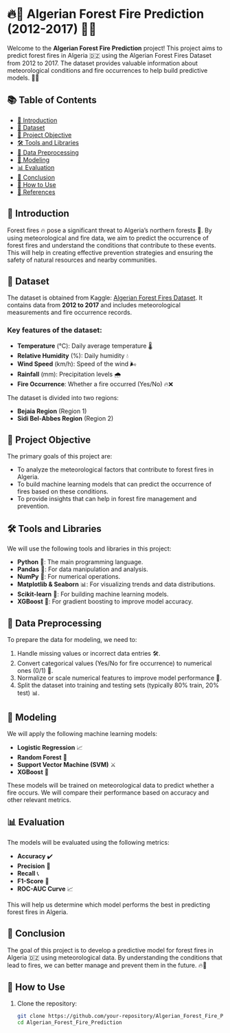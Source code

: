 # 🔥🌳 Algerian Forest Fire Prediction (2012-2017) 🌳🔥

Welcome to the **Algerian Forest Fire Prediction** project! This project aims to predict forest fires in Algeria 🇩🇿 using the Algerian Forest Fires Dataset from 2012 to 2017. The dataset provides valuable information about meteorological conditions and fire occurrences to help build predictive models. 🚒🔥

## 📚 Table of Contents
- [🌟 Introduction](#introduction)
- [📁 Dataset](#dataset)
- [🎯 Project Objective](#project-objective)
- [🛠️ Tools and Libraries](#tools-and-libraries)
- [🧹 Data Preprocessing](#data-preprocessing)
- [🧠 Modeling](#modeling)
- [📊 Evaluation](#evaluation)
- [🏁 Conclusion](#conclusion)
- [🚀 How to Use](#how-to-use)
- [📌 References](#references)

## 🌟 Introduction
Forest fires 🔥 pose a significant threat to Algeria’s northern forests 🌳. By using meteorological and fire data, we aim to predict the occurrence of forest fires and understand the conditions that contribute to these events. This will help in creating effective prevention strategies and ensuring the safety of natural resources and nearby communities.

## 📁 Dataset
The dataset is obtained from Kaggle: [Algerian Forest Fires Dataset](https://www.kaggle.com/datasets/nitinchoudhary012/algerian-forest-fires-dataset). It contains data from **2012 to 2017** and includes meteorological measurements and fire occurrence records.

### Key features of the dataset:
- **Temperature** (°C): Daily average temperature 🌡️
- **Relative Humidity** (%): Daily humidity 💧
- **Wind Speed** (km/h): Speed of the wind 🌬️
- **Rainfall** (mm): Precipitation levels 🌧️
- **Fire Occurrence**: Whether a fire occurred (Yes/No) 🔥❌

The dataset is divided into two regions:
- **Bejaia Region** (Region 1)
- **Sidi Bel-Abbes Region** (Region 2)

## 🎯 Project Objective
The primary goals of this project are:
- To analyze the meteorological factors that contribute to forest fires in Algeria.
- To build machine learning models that can predict the occurrence of fires based on these conditions.
- To provide insights that can help in forest fire management and prevention.

## 🛠️ Tools and Libraries
We will use the following tools and libraries in this project:
- **Python** 🐍: The main programming language.
- **Pandas** 🐼: For data manipulation and analysis.
- **NumPy** 🔢: For numerical operations.
- **Matplotlib & Seaborn** 📊: For visualizing trends and data distributions.
- **Scikit-learn** 🧠: For building machine learning models.
- **XGBoost** 🚀: For gradient boosting to improve model accuracy.

## 🧹 Data Preprocessing
To prepare the data for modeling, we need to:
1. Handle missing values or incorrect data entries 🛠️.
2. Convert categorical values (Yes/No for fire occurrence) to numerical ones (0/1) 🔄.
3. Normalize or scale numerical features to improve model performance 📏.
4. Split the dataset into training and testing sets (typically 80% train, 20% test) 📊.

## 🧠 Modeling
We will apply the following machine learning models:
- **Logistic Regression** 📈
- **Random Forest** 🌳
- **Support Vector Machine (SVM)** ⚔️
- **XGBoost** 🚀

These models will be trained on meteorological data to predict whether a fire occurs. We will compare their performance based on accuracy and other relevant metrics.

## 📊 Evaluation
The models will be evaluated using the following metrics:
- **Accuracy** ✔️
- **Precision** 🎯
- **Recall** 📞
- **F1-Score** 🏅
- **ROC-AUC Curve** 📈

This will help us determine which model performs the best in predicting forest fires in Algeria.

## 🏁 Conclusion
The goal of this project is to develop a predictive model for forest fires in Algeria 🇩🇿 using meteorological data. By understanding the conditions that lead to fires, we can better manage and prevent them in the future. 🔥🌲

## 🚀 How to Use
1. Clone the repository: 
   ```bash
   git clone https://github.com/your-repository/Algerian_Forest_Fire_Prediction.git
   cd Algerian_Forest_Fire_Prediction
